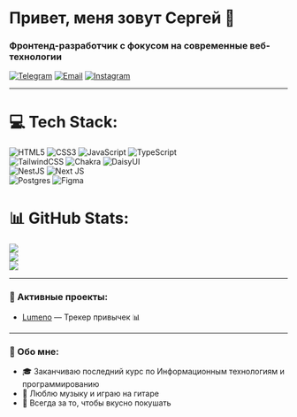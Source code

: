 # Привет, меня зовут Сергей 👋  
### Фронтенд-разработчик с фокусом на современные веб-технологии

[![Telegram](https://img.shields.io/badge/-Telegram-0088cc?style=flat-square&logo=telegram&logoColor=white)](https://t.me/akazaaaaaaaaaaaaaaaa)
[![Email](https://img.shields.io/badge/-Email-ea4335?style=flat-square&logo=gmail&logoColor=white)](mailto:serzh.li.04.06@yandex.ru)
[![Instagram](https://img.shields.io/badge/-Instagram-ea4335?style=flat-square&logo=gmail&logoColor=white)](https://instagram.com/_derante) 

---

# 💻 Tech Stack:
![HTML5](https://img.shields.io/badge/html5-%23E34F26.svg?style=for-the-badge&logo=html5&logoColor=white)
![CSS3](https://img.shields.io/badge/css3-%231572B6.svg?style=for-the-badge&logo=css3&logoColor=white) 
![JavaScript](https://img.shields.io/badge/javascript-%23323330.svg?style=for-the-badge&logo=javascript&logoColor=%23F7DF1E)
![TypeScript](https://img.shields.io/badge/typescript-%23007ACC.svg?style=for-the-badge&logo=typescript&logoColor=white)  
![TailwindCSS](https://img.shields.io/badge/tailwindcss-%2338B2AC.svg?style=for-the-badge&logo=tailwind-css&logoColor=white) 
![Chakra](https://img.shields.io/badge/chakra-%234ED1C5.svg?style=for-the-badge&logo=chakraui&logoColor=white) 
![DaisyUI](https://img.shields.io/badge/daisyui-5A0EF8?style=for-the-badge&logo=daisyui&logoColor=white)  
![NestJS](https://img.shields.io/badge/nestjs-%23E0234E.svg?style=for-the-badge&logo=nestjs&logoColor=white) 
![Next JS](https://img.shields.io/badge/Next-black?style=for-the-badge&logo=next.js&logoColor=white)  
![Postgres](https://img.shields.io/badge/postgres-%23316192.svg?style=for-the-badge&logo=postgresql&logoColor=white) 
![Figma](https://img.shields.io/badge/figma-%23F24E1E.svg?style=for-the-badge&logo=figma&logoColor=white)

# 📊 GitHub Stats:
![](https://github-readme-stats.vercel.app/api?username=lee-serz&theme=react&hide_border=true&include_all_commits=true&count_private=true)<br/>
![](https://nirzak-streak-stats.vercel.app/?user=lee-serz&theme=react&hide_border=true)<br/>
![](https://github-readme-stats.vercel.app/api/top-langs/?username=lee-serz&theme=react&hide_border=true&include_all_commits=true&count_private=true&layout=compact)

---

### 📌 Активные проекты:
- [Lumeno](https://github.com/lee-serz/lumeno) — Трекер привычек 📊

---

### 💬 Обо мне: 
- 🎓 Заканчиваю последний курс по Информационным технологиям и программированию
- 🎵 Люблю музыку и играю на гитаре
- 🍜 Всегда за то, чтобы вкусно покушать
